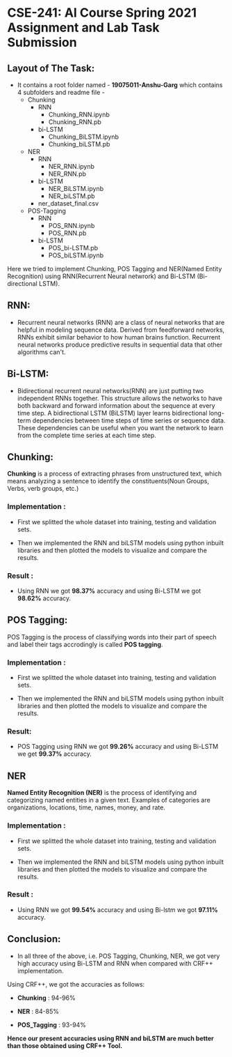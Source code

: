 # CSE-241: AI Course Spring 2021 Assignment and Lab Task Submission

## Layout of The Task:

* It contains a root folder named - **19075011-Anshu-Garg** which contains 4 subfolders and readme file -
    * Chunking
        * RNN
            * Chunking_RNN.ipynb
            * Chunking_RNN.pb
        * bi-LSTM
            * Chunking_BiLSTM.ipynb
            * Chunking_biLSTM.pb
    * NER
        * RNN
            * NER_RNN.ipynb
            * NER_RNN.pb
        * bi-LSTM
            * NER_BiLSTM.ipynb
            * NER_biLSTM.pb
        * ner_dataset_final.csv
    * POS-Tagging
        * RNN
            * POS_RNN.ipynb
            * POS_RNN.pb
        * bi-LSTM
            * POS_bi-LSTM.pb
            * POS_biLSTM.ipynb

Here we tried to implement Chunking, POS Tagging and NER(Named Entity Recognition) using RNN(Recurrent Neural netwrork) and Bi-LSTM (Bi-directional LSTM).

## RNN:

* Recurrent neural networks (RNN) are a class of neural networks that are helpful in modeling sequence data. Derived from feedforward networks, RNNs exhibit similar behavior to how human brains function. Recurrent neural networks produce predictive results in sequential data that other algorithms can't.

## Bi-LSTM:

* Bidirectional recurrent neural networks(RNN) are just putting two independent RNNs together. This structure allows the networks to have both backward and forward information about the sequence at every time step. A bidirectional LSTM (BiLSTM) layer learns bidirectional long-term dependencies between time steps of time series or sequence data. These dependencies can be useful when you want the network to learn from the complete time series at each time step.

## Chunking:

**Chunking** is a process of extracting phrases from unstructured text, which means analyzing a sentence to identify the constituents(Noun Groups, Verbs, verb groups, etc.)

### Implementation : 

* First we splitted the whole dataset into training, testing and validation sets.

* Then we implemented the RNN and biLSTM models using python inbuilt libraries and then plotted the models to visualize and compare the results.

### Result : 
* Using RNN we got **98.37%** accuracy and using Bi-LSTM we got **98.62%** accuracy.

## POS Tagging:

POS Tagging is the process of classifying words into their part of speech and label their tags accrodingly is called **POS tagging**.

### Implementation : 

* First we splitted the whole dataset into training, testing and validation sets.

* Then we implemented the RNN and biLSTM models using python inbuilt libraries and then plotted the models to visualize and compare the results.

### Result:

* POS Tagging using RNN we got **99.26%** accuracy and using Bi-LSTM we get **99.37%** accuracy.

## NER

**Named Entity Recognition (NER)** is the process of identifying and categorizing named entities in a given text. Examples of categories are organizations, locations, time, names, money, and rate.

### Implementation : 

* First we splitted the whole dataset into training, testing and validation sets.

* Then we implemented the RNN and biLSTM models using python inbuilt libraries and then plotted the models to visualize and compare the results.

### Result : 

* Using RNN we got **99.54%** accuracy and using Bi-lstm we got **97.11%** accuracy.

## Conclusion: 

* In all three of the above, i.e. POS Tagging, Chunking, NER, we got very high accuracy using Bi-LSTM and RNN when compared with CRF++ implementation. 

Using CRF++, we got the accuracies as follows:

* **Chunking** : 94-96%

* **NER** : 84-85%

* **POS_Tagging** : 93-94% 

**Hence our present accuracies using RNN and biLSTM are much better than those obtained using CRF++ Tool.**
